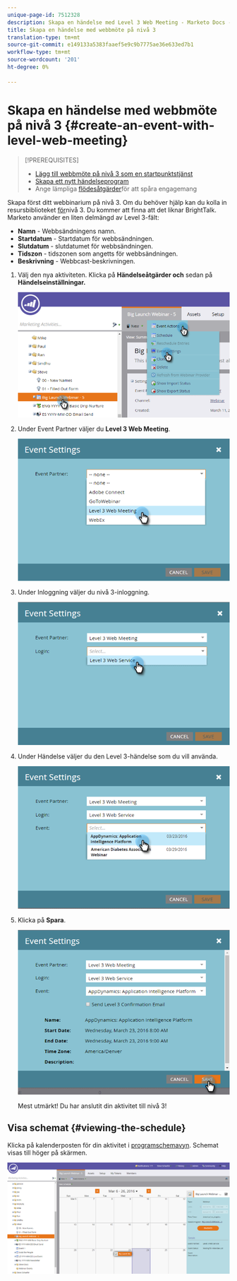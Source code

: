 ```yaml
---
unique-page-id: 7512328
description: Skapa en händelse med Level 3 Web Meeting - Marketo Docs - Produktdokumentation
title: Skapa en händelse med webbmöte på nivå 3
translation-type: tm+mt
source-git-commit: e149133a5383faaef5e9c9b7775ae36e633ed7b1
workflow-type: tm+mt
source-wordcount: '201'
ht-degree: 0%

---
```



# Skapa en händelse med webbmöte på nivå 3 {#create-an-event-with-level-web-meeting}

>[!PREREQUISITES]
>
>* [Lägg till webbmöte på nivå 3 som en startpunktstjänst](/help/marketo/product-docs/administration/additional-integrations/add-level-3-web-meeting-as-a-launchpoint-service.md)
>* [Skapa ett nytt händelseprogram](/help/marketo/product-docs/demand-generation/events/understanding-events/create-a-new-event-program.md)
>* Ange lämpliga [flödesåtgärder](https://docs.marketo.com/x/k8Kt)för att spåra engagemang

>



Skapa först ditt webbinarium på nivå 3. Om du behöver hjälp kan du kolla in resursbiblioteket [för](http://www.level3.com/en/resource-library/)nivå 3. Du kommer att finna att det liknar BrightTalk.  Marketo använder en liten delmängd av Level 3-fält:

* **Namn** - Webbsändningens namn.
* **Startdatum** - Startdatum för webbsändningen.
* **Slutdatum** - slutdatumet för webbsändningen.
* **Tidszon** - tidszonen som angetts för webbsändningen.
* **Beskrivning** - Webbcast-beskrivningen.

1. Välj den nya aktiviteten. Klicka på **Händelseåtgärder och** sedan på **Händelseinställningar.**

   ![](assets/image2016-3-24-15-3a40-3a39.png)

1. Under Event Partner väljer du **Level 3 Web Meeting**.

   ![](assets/image2016-3-24-15-3a42-3a10.png)

1. Under Inloggning väljer du nivå 3-inloggning.

   ![](assets/image2016-3-24-15-3a43-3a43.png)

1. Under Händelse väljer du den Level 3-händelse som du vill använda.

   ![](assets/image2016-3-24-15-3a44-3a41.png)

1. Klicka på **Spara**.

   ![](assets/image2016-3-24-15-3a45-3a31.png)

   Mest utmärkt! Du har anslutit din aktivitet till nivå 3!

## Visa schemat  {#viewing-the-schedule}

Klicka på kalenderposten för din aktivitet i [programschemavyn](http://docs.marketo.com/display/docs/program+schedule+view). Schemat visas till höger på skärmen.

![](assets/image2016-3-24-15-3a51-3a7.png)
